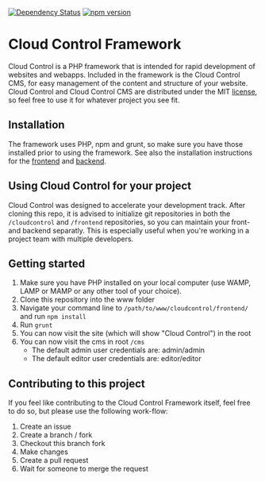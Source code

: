 [![Dependency Status](https://david-dm.org/jenskooij/cloud-control-frontend.svg)](https://david-dm.org/jenskooij/cloud-control-frontend)
[![npm version](https://badge.fury.io/js/cloud-control-frontend.svg)](https://badge.fury.io/js/cloud-control-frontend)

# Cloud Control Framework

Cloud Control is a PHP framework that is intended for rapid development of
websites and webapps. Included in the framework is the Cloud Control CMS, for
easy management of the content and structure of your website. Cloud Control and
Cloud Control CMS are distributed under the MIT [license](LICENSE), so feel free to
use it for whatever project you see fit.

## Installation
The framework uses PHP, npm and grunt, so make sure you have those installed prior to
using the framework. See also the installation instructions for the [frontend](frontend) and [backend](cloudcontrol).

## Using Cloud Control for your project
Cloud Control was designed to accelerate your development track. After cloning this
repo, it is advised to initialize git repositories in both the `/cloudcontrol` and
`/frontend` repositories, so you can maintain your front- and backend separatly.
This is especially useful when you're working in a project team with multiple
developers.

## Getting started
1. Make sure you have PHP installed on your local computer (use WAMP, LAMP or MAMP or
any other tool of your choice).
2. Clone this repository into the www folder
3. Navigate your command line to `/path/to/www/cloudcontrol/frontend/` and run `npm install`
4. Run `grunt`
5. You can now visit the site (which will show "Cloud Control") in the root
6. You can now visit the cms in root `/cms`
    - The default admin user credentials are: admin/admin
    - The default editor user credentials are: editor/editor

## Contributing to this project
If you feel like contributing to the Cloud Control Framework itself, feel free
to do so, but please use the following work-flow:
1. Create an issue
2. Create a branch / fork
3. Checkout this branch fork
4. Make changes
6. Create a pull request
7. Wait for someone to merge the request